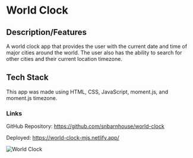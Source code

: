 # World Clock

## Description/Features

A world clock app that provides the user with the current date and time of major cities around the world. The user also has the ability to search for other cities and their current location timezone.

## Tech Stack

This app was made using HTML, CSS, JavaScript, moment.js, and moment.js timezone.

### Links

GitHub Repository: https://github.com/snbarnhouse/world-clock

Deployed:  https://world-clock-mjs.netlify.app/

![World Clock](https://user-images.githubusercontent.com/77131387/222771893-e462c6ad-64b8-4a0d-a2c7-534ecc4499e6.png)
